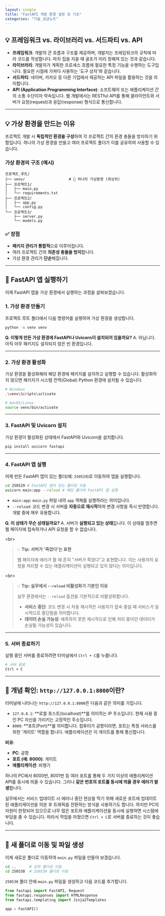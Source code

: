 ```yaml
---
layout: single
title: "FastAPI 개발 환경 설정 및 기초"
categories: "기술_궁금노트"
--- 
```



## 💡 프레임워크 vs. 라이브러리 vs. 서드파티 vs. API

  * **프레임워크**: 개발의 큰 흐름과 구조를 제공하며, 개발자는 프레임워크의 규칙에 따라 코드를 작성합니다. 마치 집을 지을 때 골조가 미리 정해져 있는 것과 같습니다.
  * **라이브러리**: 개발자가 계획한 프로세스 흐름에 필요한 특정 기능을 수행하는 도구입니다. 필요한 시점에 가져다 사용하는 '도구 상자'와 같습니다.
  * **서드파티**: 네이버, 카카오 등 다른 기업에서 제공하는 API 파일을 활용하는 것을 의미합니다.
  * **API (Application Programming Interface)**: 소프트웨어 또는 애플리케이션 간의 소통 수단이자 약속입니다. 웹 개발에서는 RESTful API를 통해 클라이언트와 서버가 요청(request)과 응답(response) 형식으로 통신합니다.

-----

## 💡 가상 환경을 만드는 이유

프로젝트 개발 시 **독립적인 환경을 구성**하여 각 프로젝트 간의 환경 충돌을 방지하기 위함입니다. 하나의 가상 환경을 만들고 여러 프로젝트 폴더가 이를 공유하여 사용할 수 있습니다.

### 가상 환경의 구조 (예시)

```
프로젝트_루트/
├── venv/                    # 🔹 하나의 가상환경 (최상위)
├── 프로젝트1/
│   ├── main.py
│   └── requirements.txt
├── 프로젝트2/
│   ├── app.py
│   └── config.py
└── 프로젝트3/
    ├── server.py
    └── models.py
```

### ✅ 장점

  * **패키지 관리가 통합적**으로 이루어집니다.
  * 여러 프로젝트 간의 **의존성 충돌을 방지**합니다.
  * 가상 환경 관리가 **단순**해집니다.

-----

## 🚀 FastAPI 앱 실행하기

이제 FastAPI 앱을 가상 환경에서 실행하는 과정을 살펴보겠습니다.

### 1\. **가상 환경 만들기**

프로젝트 루트 폴더에서 다음 명령어를 실행하여 가상 환경을 생성합니다.

```bash
python -m venv venv
```

**Q. 이렇게 만든 가상 환경에 FastAPI나 Uvicorn이 설치되어 있을까요?**
A. 아닙니다. 아직 아무 패키지도 설치되지 않은 빈 환경입니다.

-----

### 2\. **가상 환경 활성화**

가상 환경을 활성화해야 해당 환경에 패키지를 설치하고 실행할 수 있습니다. 활성화하지 않으면 패키지가 시스템 전역(Global) Python 환경에 설치될 수 있습니다.

```bash
# Windows
.\venv\Scripts\activate

# macOS/Linux
source venv/bin/activate
```

-----

### 3\. **FastAPI 및 Uvicorn 설치**

가상 환경이 활성화된 상태에서 FastAPI와 Uvicorn을 설치합니다.

```bash
pip install uvicorn fastapi
```

-----

### 4\. **FastAPI 앱 실행**

어제 만든 FastAPI 앱이 있는 폴더(예: `250529`)로 이동하여 앱을 실행합니다.

```bash
cd 250529 # FastAPI 앱이 있는 폴더로 이동
uvicorn main:app --reload # 해당 폴더의 FastAPI 앱 실행
```

  * `main:app`: `main.py` 파일 내의 `app` 객체를 실행하라는 의미입니다.
  * `--reload`: 코드 변경 시 서버를 **자동으로 재시작**하여 변경 사항을 즉시 반영합니다. 개발 중에 매우 유용합니다.

**Q. 이 상태가 무슨 상태일까요?**
A. 서버가 **실행되고 있는 상태**입니다. 이 상태를 멈추면 웹 페이지에 접속하거나 API 요청을 할 수 없습니다.

\<br\>

> 💡 **Tip: 서버가 '죽었다'는 표현**
>
> 웹 페이지에 에러가 뜰 때 흔히 "서버가 죽었다"고 표현합니다. 이는 사용자의 요청을 처리할 수 있는 애플리케이션이 실행되고 있지 않다는 의미입니다.

\<br\>

> 💡 **Tip: 실무에서 `--reload` 비활성화가 기본인 이유**
>
> 실무 환경에서는 `--reload` 옵션을 기본적으로 비활성화합니다.
>
>   * **서비스 중단**: 코드 변경 시 자동 재시작은 사용자가 접속 중일 때 서비스가 일시적으로 중단됨을 의미합니다.
>   * **데이터 손실 가능성**: 예측하지 못한 재시작으로 인해 처리 중이던 데이터가 손실될 가능성이 있습니다.

-----

### 5\. **서버 종료하기**

실행 중인 서버를 종료하려면 터미널에서 `Ctrl + C`를 누릅니다.

```bash
# 서버 종료
Ctrl + C
```

-----

## 📍 개념 확인: `http://127.0.0.1:8000`이란?

터미널에 나타나는 `http://127.0.0.1:8000`은 다음과 같은 의미를 가집니다.

  * `127.0.0.1`: \*\*로컬 호스트(localhost)\*\*를 의미하는 IP 주소입니다. 현재 사용 중인 PC 자신을 가리키는 고정적인 주소입니다.
  * `8000`: \*\*포트(Port)\*\*를 의미합니다. 컴퓨터가 공항이라면, 포트는 특정 서비스를 위한 '게이트' 역할을 합니다. 애플리케이션은 이 게이트를 통해 통신합니다.

**비유**:

  * **PC**: 공항
  * **포트 (예: 8000)**: 게이트
  * **애플리케이션**: 비행기

하나의 PC에서 8000번, 8001번 등 여러 포트를 통해 두 가지 이상의 애플리케이션 API를 동시에 띄울 수 있습니다. 그러나 **같은 번호의 포트를 동시에 띄울 경우 에러가 발생**합니다.

실무에서는 서비스 업데이트 시 에러나 중단 현상을 막기 위해 새로운 포트에 업데이트된 애플리케이션을 띄운 후 트래픽을 전환하는 방식을 사용하기도 합니다. 하지만 PC의 자원이 한정되어 있으므로 너무 많은 포트와 애플리케이션을 동시에 실행하면 시스템에 부담을 줄 수 있습니다. 따라서 작업을 마쳤으면 `Ctrl + C`로 서버를 종료하는 것이 좋습니다.

-----

## 📁 새 폴더로 이동 및 파일 생성

이제 새로운 폴더로 이동하여 `main.py` 파일을 만들어 보겠습니다.

```bash
cd ..      # 상위 폴더로 이동
cd 250530  # 250530 폴더로 이동
```

`250530` 폴더 안에 `main.py` 파일을 생성하고 다음 코드를 추가합니다.

```python
from fastapi import FastAPI, Request
from fastapi.responses import HTMLResponse
from fastapi.templating import Jinja2Templates

app = FastAPI()
```
